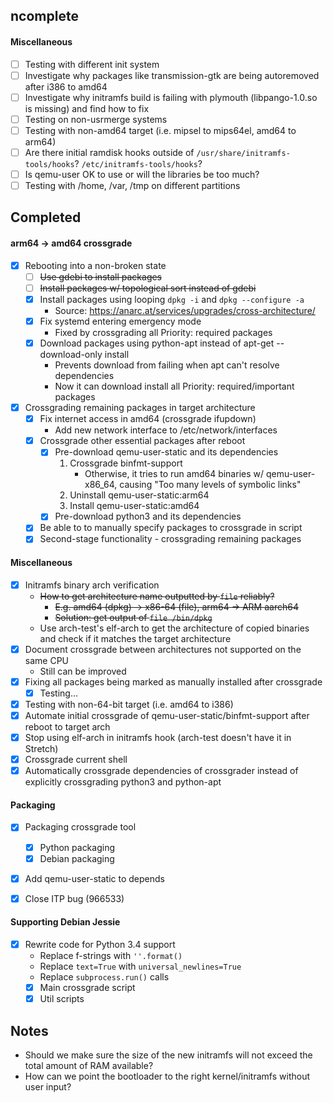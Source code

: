 ncomplete
---
#### Miscellaneous
- [ ] Testing with different init system
- [ ] Investigate why packages like transmission-gtk are being autoremoved after i386 to amd64
- [ ] Investigate why initramfs build is failing with plymouth (libpango-1.0.so is missing) and find how to fix
- [ ] Testing on non-usrmerge systems
- [ ] Testing with non-amd64 target (i.e. mipsel to mips64el, amd64 to arm64)
- [ ] Are there initial ramdisk hooks outside of `/usr/share/initramfs-tools/hooks`? `/etc/initramfs-tools/hooks`?
- [ ] Is qemu-user OK to use or will the libraries be too much?
- [ ] Testing with /home, /var, /tmp on different partitions

Completed
---
#### arm64 -> amd64 crossgrade
- [x] Rebooting into a non-broken state
    - [ ] ~~Use gdebi to install packages~~
    - [ ] ~~Install packages w/ topological sort instead of gdebi~~
    - [x] Install packages using looping `dpkg -i` and `dpkg --configure -a`
        - Source: https://anarc.at/services/upgrades/cross-architecture/
    - [x] Fix systemd entering emergency mode
        - Fixed by crossgrading all Priority: required packages
    - [x] Download packages using python-apt instead of apt-get --download-only install
        - Prevents download from failing when apt can't resolve dependencies
        - Now it can download install all Priority: required/important packages
- [x] Crossgrading remaining packages in target architecture
    - [x] Fix internet access in amd64 (crossgrade ifupdown)
        - Add new network interface to /etc/network/interfaces
    - [x] Crossgrade other essential packages after reboot
        - [x] Pre-download qemu-user-static and its dependencies
            1. Crossgrade binfmt-support
                - Otherwise, it tries to run amd64 binaries w/ qemu-user-x86_64, causing "Too many levels of symbolic links"
            2. Uninstall qemu-user-static:arm64
            3. Install qemu-user-static:amd64
        - [x] Pre-download python3 and its dependencies
    - [x] Be able to to manually specify packages to crossgrade in script
    - [x] Second-stage functionality - crossgrading remaining packages

#### Miscellaneous
- [x] Initramfs binary arch verification
    - ~~How to get architecture name outputted by `file` reliably?~~
        - ~~E.g. amd64 (dpkg) -> x86-64 (file), arm64 -> ARM aarch64~~
        - ~~Solution: get output of `file /bin/dpkg`~~
    - Use arch-test's elf-arch to get the architecture of copied binaries and check if it matches the target architecture
- [x] Document crossgrade between architectures not supported on the same CPU
    - Still can be improved
- [x] Fixing all packages being marked as manually installed after crossgrade
    - [x] Testing...
- [x] Testing with non-64-bit target (i.e. amd64 to i386)
- [x] Automate initial crossgrade of qemu-user-static/binfmt-support after reboot to target arch
- [x] Stop using elf-arch in initramfs hook (arch-test doesn't have it in Stretch)
- [x] Crossgrade current shell
- [x] Automatically crossgrade dependencies of crossgrader instead of explicitly crossgrading python3 and python-apt

#### Packaging
- [x] Packaging crossgrade tool
    - [x] Python packaging
    - [x] Debian packaging
- [x] Add qemu-user-static to depends
- [x] Close ITP bug (966533)


#### Supporting Debian Jessie
- [x] Rewrite code for Python 3.4 support
    - Replace f-strings with `''.format()`
    - Replace `text=True` with `universal_newlines=True`
    - Replace `subprocess.run()` calls
    - [x] Main crossgrade script
    - [x] Util scripts

Notes
---
- Should we make sure the size of the new initramfs will not exceed the total amount of RAM available?
- How can we point the bootloader to the right kernel/initramfs without user input?

